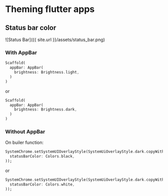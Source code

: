# Theming flutter apps

## Status bar color

![Status Bar]({{ site.url }}/assets/status_bar.png)

### With AppBar


```dart
Scaffold(
  appBar: AppBar(
    brightness: Brightness.light,
  )
)
```

or

```dart
Scaffold(
  appBar: AppBar(
    brightness: Brightness.dark,
  )
)
```

### Without AppBar

On builer function:

```dart
SystemChrome.setSystemUIOverlayStyle(SystemUiOverlayStyle.dark.copyWith(
  statusBarColor: Colors.black, 
));
```

or

```dart
SystemChrome.setSystemUIOverlayStyle(SystemUiOverlayStyle.dark.copyWith(
  statusBarColor: Colors.white,
));
```
